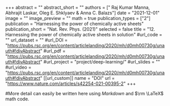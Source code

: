 +++
abstract = ""
abstract_short = ""
authors = [" Raj Kumar Manna, Abhrajit Laskar, Oleg E. Shklyaev & Anna C. Balazs"]
date = "2021-12-01"
image = ""
image_preview = ""
math = true
publication_types = ["2"]
publication = "Harnessing the power of chemically active sheets"
publication_short = "Nat. Rev. Phys. (2021)"
selected = false
title = "12. Harnessing the power of chemically active sheets in solution"
#url_code = ""
url_dataset = ""
#url_DOI = "https://pubs.rsc.org/en/content/articlelanding/2020/mh/d0mh00730g/unauth#!divAbstract"
#url_pdf = "https://pubs.rsc.org/en/content/articlelanding/2020/mh/d0mh00730g/unauth#!divAbstract"
#url_project = "project/deep-learning/"
#url_slides = ""
#url_video = "https://pubs.rsc.org/en/content/articlelanding/2020/mh/d0mh00730g/unauth#!divAbstract"
[[url_custom]]
    name = "DOI"
    url = "https://www.nature.com/articles/s42254-021-00395-2"
+++

#More detail can easily be written here using *Markdown* and $\rm \LaTeX$ math code.
